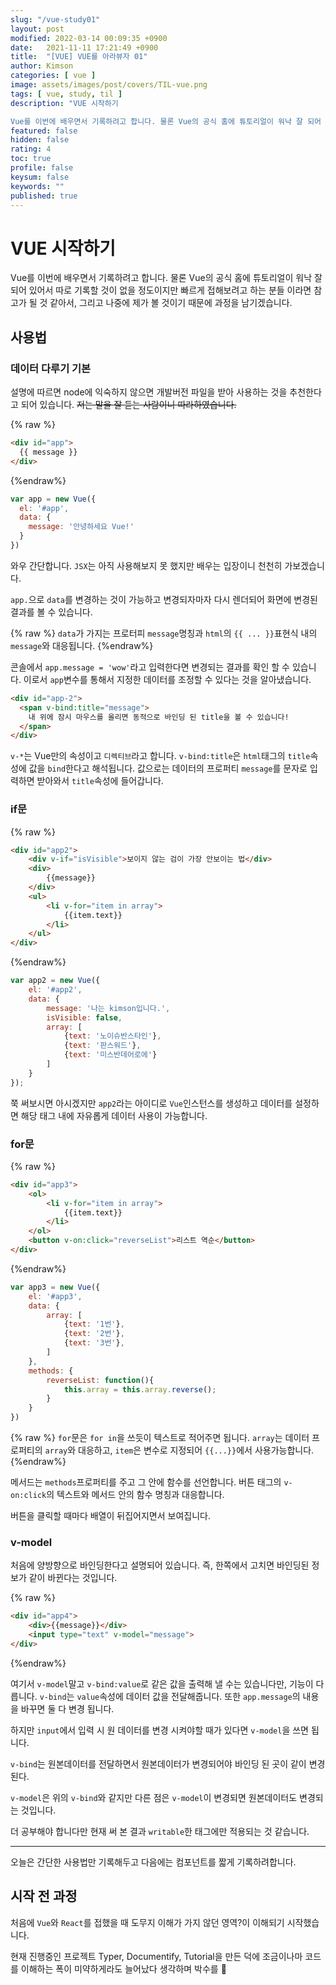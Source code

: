 ```yaml
---
slug: "/vue-study01"
layout: post
modified: 2022-03-14 00:09:35 +0900
date:   2021-11-11 17:21:49 +0900
title:  "[VUE] VUE를 아라뷰자 01"
author: Kimson
categories: [ vue ]
image: assets/images/post/covers/TIL-vue.png
tags: [ vue, study, til ]
description: "VUE 시작하기

Vue를 이번에 배우면서 기록하려고 합니다. 물론 Vue의 공식 홈에 튜토리얼이 워낙 잘 되어 있어서 따로 기록할 것이 없을 정도이지만 빠르게 접해보려고 하는 분들 이라면 참고가 될 것 같아서, 그리고 나중에 제가 볼 것이기 때문에 과정을 남기겠습니다."
featured: false
hidden: false
rating: 4
toc: true
profile: false
keysum: false
keywords: ""
published: true
---
```


# VUE 시작하기

Vue를 이번에 배우면서 기록하려고 합니다. 물론 Vue의 공식 홈에 튜토리얼이 워낙 잘 되어 있어서 따로 기록할 것이 없을 정도이지만 빠르게 접해보려고 하는 분들 이라면 참고가 될 것 같아서, 그리고 나중에 제가 볼 것이기 때문에 과정을 남기겠습니다.

## 사용법

### 데이터 다루기 기본

설명에 따르면 node에 익숙하지 않으면 개발버전 파일을 받아 사용하는 것을 추천한다고 되어 있습니다. <del>저는 말을 잘 듣는 사람이니 따라하였습니다.</del>

{% raw %}

```html
<div id="app">
  {{ message }}
</div>
```

{%endraw%}

```javascript
var app = new Vue({
  el: '#app',
  data: {
    message: '안녕하세요 Vue!'
  }
})
```

와우 간단합니다. `JSX`는 아직 사용해보지 못 했지만 배우는 입장이니 천천히 가보겠습니다.

`app.`으로 `data`를 변경하는 것이 가능하고 변경되자마자 다시 렌더되어 화면에 변경된 결과를 볼 수 있습니다.

{% raw %}
`data`가 가지는 프로터피 `message`명칭과 `html`의 `{{ ... }}`표현식 내의 `message`와 대응됩니다.
{%endraw%}

콘솔에서 `app.message = 'wow'`라고 입력한다면 변경되는 결과를 확인 할 수 있습니다. 이로서 `app`변수를 통해서 지정한 데이터를 조정할 수 있다는 것을 알아냈습니다.

```html
<div id="app-2">
  <span v-bind:title="message">
    내 위에 잠시 마우스를 올리면 동적으로 바인딩 된 title을 볼 수 있습니다!
  </span>
</div>
```

`v-*`는 Vue만의 속성이고 `디렉티브`라고 합니다. `v-bind:title`은 `html`태그의 `title`속성에 값을 `bind`한다고 해석됩니다. 값으로는 데이터의 프로퍼티 `message`를 문자로 입력하면 받아와서 `title`속성에 들어갑니다.

### if문

{% raw %}

```html
<div id="app2">
    <div v-if="isVisible">보이지 않는 검이 가장 안보이는 법</div>
    <div>
        {{message}}
    </div>
    <ul>
        <li v-for="item in array">
            {{item.text}}
        </li>
    </ul>
</div>
```

{%endraw%}

```javascript
var app2 = new Vue({
    el: '#app2',
    data: {
        message: '나는 kimson입니다.',
        isVisible: false,
        array: [
            {text: '노이슈반스타인'},
            {text: '판스워드'},
            {text: '미스반데어로에'}
        ]
    }
});
```

쭉 써보시면 아시겠지만 `app2`라는 아이디로 `Vue`인스턴스를 생성하고 데이터를 설정하면 해당 태그 내에 자유롭게 데이터 사용이 가능합니다.

### for문

{% raw %}

```html
<div id="app3">
    <ol>
        <li v-for="item in array">
            {{item.text}}
        </li>
    </ol>
    <button v-on:click="reverseList">리스트 역순</button>
</div>
```

{%endraw%}

```javascript
var app3 = new Vue({
    el: '#app3',
    data: {
        array: [
            {text: '1번'},
            {text: '2번'},
            {text: '3번'},
        ]
    },
    methods: {
        reverseList: function(){
            this.array = this.array.reverse();
        }
    }
})
```

{% raw %}
`for`문은 `for in`을 쓰듯이 텍스트로 적어주면 됩니다. `array`는 데이터 프로퍼티의 `array`와 대응하고, `item`은 변수로 지정되어 `{{...}}`에서 사용가능합니다.
{%endraw%}

메서드는 `methods`프로퍼티를 주고 그 안에 함수를 선언합니다. 버튼 태그의 `v-on:click`의 텍스트와 메서드 안의 함수 명칭과 대응합니다.

버튼을 클릭할 때마다 배열이 뒤집어지면서 보여집니다.

### v-model

처음에 양방향으로 바인딩한다고 설명되어 있습니다. 즉, 한쪽에서 고치면 바인딩된 정보가 같이 바뀐다는 것입니다.

{% raw %}
```html
<div id="app4">
    <div>{{message}}</div>
    <input type="text" v-model="message">
</div>
```
{%endraw%}

여기서 `v-model`말고 `v-bind:value`로 같은 값을 출력해 낼 수는 있습니다만, 기능이 다릅니다. `v-bind`는 `value`속성에 데이터 값을 전달해줍니다. 또한 `app.message`의 내용을 바꾸면 둘 다 변경 됩니다.

하지만 `input`에서 입력 시 원 데이터를 변경 시켜야할 때가 있다면 `v-model`을 쓰면 됩니다.

`v-bind`는 원본데이터를 전달하면서 원본데이터가 변경되어야 바인딩 된 곳이 같이 변경된다.

`v-model`은 위의 `v-bind`와 같지만 다른 점은 `v-model`이 변경되면 원본데이터도 변경되는 것입니다.

더 공부해야 합니다만 현재 써 본 결과 `writable`한 태그에만 적용되는 것 같습니다.

-----

오늘은 간단한 사용법만 기록해두고 다음에는 컴포넌트를 짧게 기록하려합니다.


## 시작 전 과정

처음에 `Vue`와 `React`를 접했을 때 도무지 이해가 가지 않던 영역?이 이해되기 시작했습니다.

현재 진행중인 프로젝트 Typer, Documentify, Tutorial을 만든 덕에 조금이나마 코드를 이해하는 폭이 미약하게라도 늘어났다 생각하며 박수를 👏